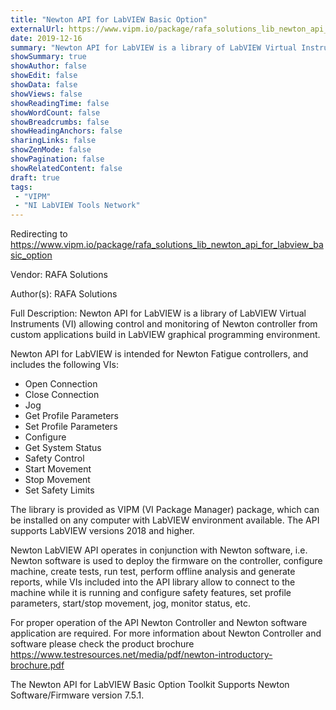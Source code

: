 ```yaml
---
title: "Newton API for LabVIEW Basic Option"
externalUrl: https://www.vipm.io/package/rafa_solutions_lib_newton_api_for_labview_basic_option
date: 2019-12-16
summary: "Newton API for LabVIEW is a library of LabVIEW Virtual Instruments (VI) allowing control and monitoring of Newton controller from custom applications build in LabVIEW graphical programming environment."
showSummary: true
showAuthor: false
showEdit: false
showData: false
showViews: false
showReadingTime: false
showWordCount: false
showBreadcrumbs: false
showHeadingAnchors: false
sharingLinks: false
showZenMode: false
showPagination: false
showRelatedContent: false
draft: true
tags:
 - "VIPM"
 - "NI LabVIEW Tools Network"
---
```


Redirecting to https://www.vipm.io/package/rafa_solutions_lib_newton_api_for_labview_basic_option

Vendor: RAFA Solutions

Author(s): RAFA Solutions
 
Full Description:
Newton API for LabVIEW is a library of LabVIEW Virtual Instruments (VI) allowing control and monitoring of Newton controller from custom applications build in LabVIEW graphical programming environment.

Newton API for LabVIEW is intended for Newton Fatigue controllers, and includes the following VIs:
-	Open Connection
-	Close Connection
- Jog
- Get Profile Parameters
-	Set Profile Parameters
-	Configure
-	Get System Status
-	Safety Control
-	Start Movement
-	Stop Movement
-	Set Safety Limits

The library is provided as VIPM (VI Package Manager) package, which can be installed on any computer with LabVIEW environment available. The API supports LabVIEW versions 2018 and higher.

Newton LabVIEW API operates in conjunction with Newton software, i.e. Newton software is used to deploy the firmware on the controller, configure machine, create tests, run test, perform offline analysis and generate reports, while VIs included into the API library allow to connect to the machine while it is running and configure safety features, set profile parameters, start/stop movement, jog, monitor status, etc.

For proper operation of the API Newton Controller and Newton software application are required. For more information about Newton Controller and software please check the product brochure https://www.testresources.net/media/pdf/newton-introductory-brochure.pdf

The Newton API for LabVIEW Basic Option Toolkit Supports Newton Software/Firmware version 7.5.1.
